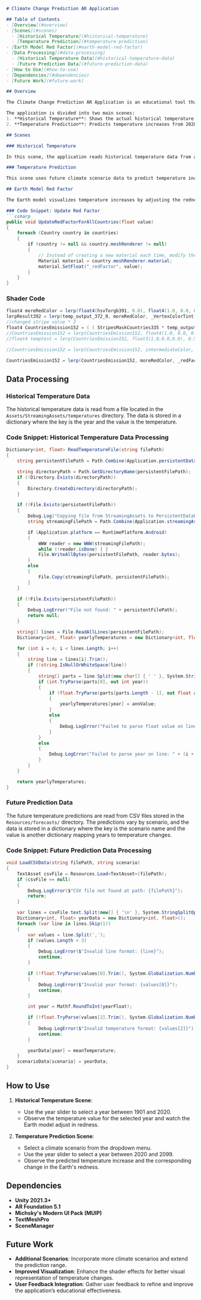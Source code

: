 ```markdown
# Climate Change Prediction AR Application

## Table of Contents
- [Overview](#overview)
- [Scenes](#scenes)
  - [Historical Temperature](#historical-temperature)
  - [Temperature Prediction](#temperature-prediction)
- [Earth Model Red Factor](#earth-model-red-factor)
- [Data Processing](#data-processing)
  - [Historical Temperature Data](#historical-temperature-data)
  - [Future Prediction Data](#future-prediction-data)
- [How to Use](#how-to-use)
- [Dependencies](#dependencies)
- [Future Work](#future-work)

## Overview

The Climate Change Prediction AR Application is an educational tool that allows users to visualize the changes in global temperatures, both historically and predicted for the future. The application leverages Unity and AR Foundation to provide an interactive experience where users can observe how temperature variations impact different countries around the world.

The application is divided into two main scenes:
1. **Historical Temperature**: Shows the actual historical temperature data from 1901 to 2020.
2. **Temperature Prediction**: Predicts temperature increases from 2020 to 2099 based on various climate scenarios.

## Scenes

### Historical Temperature

In this scene, the application reads historical temperature data from a file and displays the corresponding temperature for each year. The year can be adjusted using a slider, and the temperature is shown both numerically and visually on an Earth model. The Earth model adjusts its "red factor" to represent increasing temperatures by making countries appear more red.

### Temperature Prediction

This scene uses future climate scenario data to predict temperature increases from 2020 to 2099. Users can select different climate scenarios (e.g., SSP1-1.9, SSP1-2.6, SSP2-4.5, SSP3-7.0, SSP5-8.5) from a dropdown menu and adjust the year using a slider. Similar to the historical scene, the predicted temperature increase is displayed numerically and visually by adjusting the "red factor" on the Earth model.

## Earth Model Red Factor

The Earth model visualizes temperature increases by adjusting the redness of each country. The redness is controlled by the `UpdateRedFactorForAllCountries` method in the `WorldMapManager` script. This method adjusts the `_redFactor` value in the shader for each country's material.

### Code Snippet: Update Red Factor
```csharp
public void UpdateRedFactorForAllCountries(float value)
{
    foreach (Country country in countries)
    {
        if (country != null && country.meshRenderer != null)
        {
            // Instead of creating a new material each time, modify the existing one
            Material material = country.meshRenderer.material;
            material.SetFloat("_redFactor", value);
        }
    }
}
```

### Shader Code
```csharp
float4 moreRedColor = lerp(float4(hsvTorgb391, 0.0), float4(1.0, 0.0, 0.0, 1.0), _redFactor);
lerpResult392 = lerp(temp_output_372_0, moreRedColor, _VertexColorTint);
//changed stripe value * 2
float4 CountriesEmission152 = ( ( StripesMaskCountries335 * temp_output_109_0 * _StripesValue * 10 ) + ( BordersMask144 * temp_output_109_0 * NoiseAnimSmall300 * 3) + lerpResult392 );
//CountriesEmission152 = lerp(CountriesEmission152, float4(1.0, 0.0, 0.0, 1.0), _redFactor);
//float4 temptest = lerp(CountriesEmission152, float3(1.0,0.0,0.0), 0.5);

//CountriesEmission152 = lerp(CountriesEmission152, intermediateColor, _redFactor);

CountriesEmission152 = lerp(CountriesEmission152, moreRedColor, _redFactor);
```

## Data Processing

### Historical Temperature Data

The historical temperature data is read from a file located in the `Assets/StreamingAssets/temperatures` directory. The data is stored in a dictionary where the key is the year and the value is the temperature.

### Code Snippet: Historical Temperature Data Processing
```csharp
Dictionary<int, float> ReadTemperatureFile(string filePath)
{
    string persistentFilePath = Path.Combine(Application.persistentDataPath, filePath);

    string directoryPath = Path.GetDirectoryName(persistentFilePath);
    if (!Directory.Exists(directoryPath))
    {
        Directory.CreateDirectory(directoryPath);
    }

    if (!File.Exists(persistentFilePath))
    {
        Debug.Log("Copying file from StreamingAssets to PersistentDataPath...");
        string streamingFilePath = Path.Combine(Application.streamingAssetsPath, filePath);

        if (Application.platform == RuntimePlatform.Android)
        {
            WWW reader = new WWW(streamingFilePath);
            while (!reader.isDone) { }
            File.WriteAllBytes(persistentFilePath, reader.bytes);
        }
        else
        {
            File.Copy(streamingFilePath, persistentFilePath);
        }
    }

    if (!File.Exists(persistentFilePath))
    {
        Debug.LogError("File not found: " + persistentFilePath);
        return null;
    }

    string[] lines = File.ReadAllLines(persistentFilePath);
    Dictionary<int, float> yearlyTemperatures = new Dictionary<int, float>();

    for (int i = 4; i < lines.Length; i++)
    {
        string line = lines[i].Trim();
        if (!string.IsNullOrWhiteSpace(line))
        {
            string[] parts = line.Split(new char[] { ' ' }, System.StringSplitOptions.RemoveEmptyEntries);
            if (int.TryParse(parts[0], out int year))
            {
                if (float.TryParse(parts[parts.Length - 1], out float annValue))
                {
                    yearlyTemperatures[year] = annValue;
                }
                else
                {
                    Debug.LogError("Failed to parse float value on line: " + (i + 1));
                }
            }
            else
            {
                Debug.LogError("Failed to parse year on line: " + (i + 1));
            }
        }
    }

    return yearlyTemperatures;
}
```

### Future Prediction Data

The future temperature predictions are read from CSV files stored in the `Resources/forecasts/` directory. The predictions vary by scenario, and the data is stored in a dictionary where the key is the scenario name and the value is another dictionary mapping years to temperature changes.

### Code Snippet: Future Prediction Data Processing
```csharp
void LoadCSVData(string filePath, string scenario)
{
    TextAsset csvFile = Resources.Load<TextAsset>(filePath);
    if (csvFile == null)
    {
        Debug.LogError($"CSV file not found at path: {filePath}");
        return;
    }

    var lines = csvFile.text.Split(new[] { '\n' }, System.StringSplitOptions.RemoveEmptyEntries);
    Dictionary<int, float> yearData = new Dictionary<int, float>();
    foreach (var line in lines.Skip(1))
    {
        var values = line.Split(',');
        if (values.Length < 3)
        {
            Debug.LogError($"Invalid line format: {line}");
            continue;
        }

        if (!float.TryParse(values[0].Trim(), System.Globalization.NumberStyles.Float, System.Globalization.CultureInfo.InvariantCulture, out float yearFloat))
        {
            Debug.LogError($"Invalid year format: {values[0]}");
            continue;
        }

        int year = Mathf.RoundToInt(yearFloat);

        if (!float.TryParse(values[2].Trim(), System.Globalization.NumberStyles.Float, System.Globalization.CultureInfo.InvariantCulture, out float meanTemperature))
        {
            Debug.LogError($"Invalid temperature format: {values[2]}");
            continue;
        }

        yearData[year] = meanTemperature;
    }
    scenarioData[scenario] = yearData;
}
```

## How to Use

1. **Historical Temperature Scene**:
    - Use the year slider to select a year between 1901 and 2020.
    - Observe the temperature value for the selected year and watch the Earth model adjust in redness.

2. **Temperature Prediction Scene**:
    - Select a climate scenario from the dropdown menu.
    - Use the year slider to select a year between 2020 and 2099.
    - Observe the predicted temperature increase and the corresponding change in the Earth's redness.

## Dependencies

- **Unity 2021.3+**
- **AR Foundation 5.1**
- **Michsky's Modern UI Pack (MUIP)**
- **TextMeshPro**
- **SceneManager**

## Future Work

- **Additional Scenarios**: Incorporate more climate scenarios and extend the prediction range.
- **Improved Visualization**: Enhance the shader effects for better visual representation of temperature changes.
- **User Feedback Integration**: Gather user feedback to refine and improve the application’s educational effectiveness.
```
